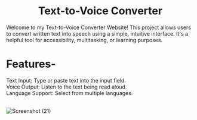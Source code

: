 # <h1 align="center">Text-to-Voice Converter</h1>
Welcome to my Text-to-Voice Converter Website! This project allows users to convert written text into speech using a simple, intuitive interface. It's a helpful tool for accessibility, multitasking, or learning purposes.

# Features-<br>
Text Input: Type or paste text into the input field.<br>
Voice Output: Listen to the text being read aloud.<br>
Language Support: Select from multiple languages.<br><br>

![Screenshot (21)](https://github.com/user-attachments/assets/ffda5bb1-0173-4646-80a2-43d67148a5e0)



